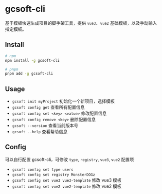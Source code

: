 # gcsoft-cli

基于模板快速生成项目的脚手架工具，提供 `vue3`、`vue2` 基础模板，以及手动输入指定模板。

## Install

```sh
# npm
npm install -g gcsoft-cli

# pnpm
pnpm add -g gcsoft-cli
```

## Usage

- `gcsoft init myProject` 初始化一个新项目，选择模板
- `gcsoft config get` 查看所有配置信息
- `gcsoft config set <key> <value>` 修改配置信息
- `gcsoft config remove <key>` 删除配置信息
- `gcsoft --version` 查看当前版本号
- `gcsoft --help` 查看帮助信息

## Config

可以自行配置 gcsoft-cli，可修改 `type`, `registry`, `vue3`, `vue2` 配置项
- `gcsoft config set type users`
- `gcsoft config set registry MonsterDOGz`
- `gcsoft config set vue3 vue3-template` 修改 vue3 模板
- `gcsoft config set vue2 vue2-template` 修改 vue2 模板